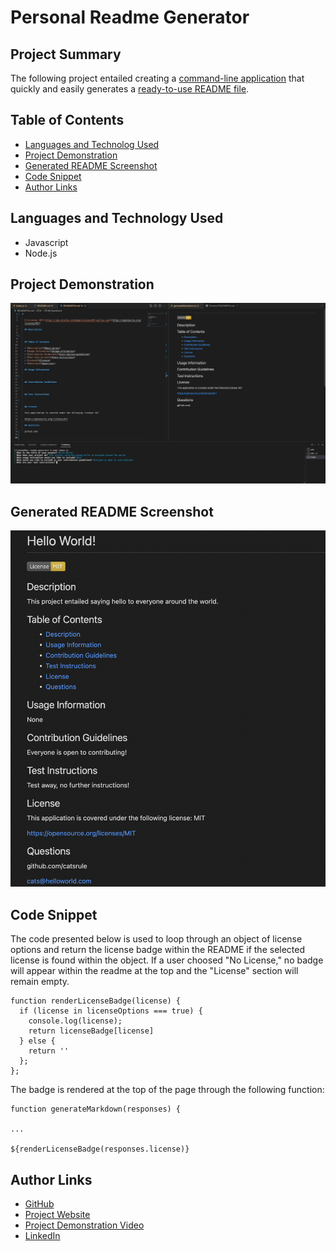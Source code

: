 # Personal Readme Generator

## Project Summary

The following project entailed creating a [command-line application](https://github.com/lilyannekot/readme-generator) that quickly and easily generates a [ready-to-use README file](https://drive.google.com/file/d/1vnbIEl9RdzTYh6wyFDLlV2OB1G2BtnQK/view?usp=sharing). 

## Table of Contents

* [Languages and Technolog Used](#languages-and-technology-used)
* [Project Demonstration](#project-demonstration)
* [Generated README Screenshot](#generated-readme-screenshot)
* [Code Snippet](#code-snippet)
* [Author Links](#author-links)

## Languages and Technology Used

* Javascript
* Node.js

## Project Demonstration

![Readme Generator Video](Assets/Readme-Generator-Video.gif)

## Generated README Screenshot

![Generated Readme Example](Assets/Readme-Generator-Screenshot.png)

## Code Snippet

The code presented below is used to loop through an object of license options and return the license badge within the README if the selected license is found within the object. If a user choosed "No License," no badge will appear within the readme at the top and the "License" section will remain empty.

```
function renderLicenseBadge(license) {
  if (license in licenseOptions === true) {
    console.log(license);
    return licenseBadge[license]
  } else {
    return ''
  };
};

```

The badge is rendered at the top of the page through the following function:
```
function generateMarkdown(responses) {

...

${renderLicenseBadge(responses.license)}

```

## Author Links 

* [GitHub](https://github.com/lilyannekot)
* [Project Website](https://github.com/lilyannekot/readme-generator)
* [Project Demonstration Video](https://drive.google.com/file/d/1vnbIEl9RdzTYh6wyFDLlV2OB1G2BtnQK/view?usp=sharing)
* [LinkedIn](https://www.linkedin.com/in/lilykot/)